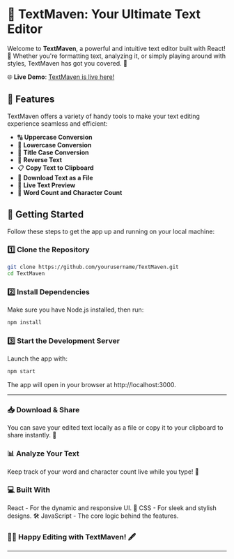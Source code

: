 # 📝 TextMaven: Your Ultimate Text Editor  

Welcome to **TextMaven**, a powerful and intuitive text editor built with React! 🚀 Whether you're formatting text, analyzing it, or simply playing around with styles, TextMaven has got you covered. 🎉

🌐 **Live Demo**:
[TextMaven is live here!](https://prash08484.github.io/TextMaven/)

 



## 🌟 Features  

TextMaven offers a variety of handy tools to make your text editing experience seamless and efficient:  
- 🔠 **Uppercase Conversion**  
- 🔡 **Lowercase Conversion**  
- 📝 **Title Case Conversion**  
- 🔄 **Reverse Text**  
- 📋 **Copy Text to Clipboard**  
- 💾 **Download Text as a File**  
- 👀 **Live Text Preview**  
- 🔢 **Word Count and Character Count**  

## 🚀 Getting Started  

Follow these steps to get the app up and running on your local machine:

### 1️⃣ Clone the Repository  
```bash
git clone https://github.com/yourusername/TextMaven.git
cd TextMaven
```
### 2️⃣ Install Dependencies
Make sure you have Node.js installed, then run:
``` bash
npm install
```
### 3️⃣ Start the Development Server
Launch the app with:
```bash
npm start
```
The app will open in your browser at http://localhost:3000.

---
 

### 📥 Download & Share
You can save your edited text locally as a file or copy it to your clipboard to share instantly. 📨


### 📊 Analyze Your Text
Keep track of your word and character count live while you type! 🧐


### 💻 Built With
 React - For the dynamic and responsive UI.
🎨 CSS - For sleek and stylish designs.
🛠️ JavaScript - The core logic behind the features.


 ### 👩‍💻 Happy Editing with TextMaven! 🖋️ 
 ---
